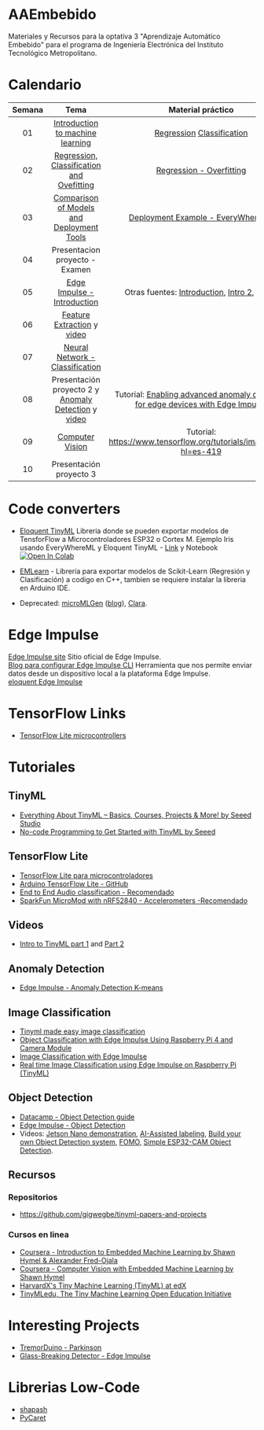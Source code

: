 # AAEmbebido
Materiales y Recursos para la optativa 3 "Aprendizaje Automático Embebido" para el programa de Ingeniería Electrónica del Instituto Tecnológico Metropolitano.
# Calendario
| Semana |                             Tema                              |                  Material práctico |
| :-----------: | :--------------------------------------------------------------: |:----------------------------------------------------------------------------------------------------------------------------: | 
|      01       |               [ Introduction to machine learning](https://github.com/cgl-itm/AAEmbebido/blob/main/Slides/00_Introduccion.pdf)               | [Regression](https://colab.research.google.com/github/tensorflow/docs-l10n/blob/master/site/es-419/tutorials/keras/regression.ipynb) [Classification](https://colab.research.google.com/github/skorch-dev/skorch/blob/master/notebooks/MNIST.ipynb)            | 
|      02       |               [Regression, Classification and Ovefitting](https://github.com/cgl-itm/AAEmbebido/blob/main/Slides/01_RegressionClassificationValidation.pdf)               | [Regression - Overfitting](https://github.com/cgl-itm/AAEmbebido/blob/main/Notebooks/01_Supervised_Learning_Regression_and_OverFitting.ipynb)            |  
|      03       |               [Comparison of Models and Deployment Tools](https://github.com/cgl-itm/AAEmbebido/blob/main/Slides/02_ComparisonModels_DeploymentTools.pdf)               | [Deployment Example - EveryWhereML](https://github.com/cgl-itm/AAEmbebido/blob/main/Notebooks/EveryWhereML_Example_Iris.ipynb)            | 
|      04       |    Presentacion proyecto - Examen       |  | 
|      05       |    [Edge Impulse - Introduction](https://www.youtube.com/watch?v=th2St_Qq2Co)     | Otras fuentes: [Introduction](https://tinyml.seas.harvard.edu/SciTinyML-22/assets/slides/Day2_01_Introduction-to-Edge-Impulse.pdf), [Intro 2](https://tinyml.seas.harvard.edu/EdgeMLUP-23/assets/slides/Future_of_EmbeddedML_ICTP_Workshop%20_Trieste_2023.pdf), [Video](https://www.coursera.org/lecture/introduction-to-embedded-machine-learning/getting-started-with-edge-impulse-Ahsv5) | 
|      06       |   [Feature Extraction](https://github.com/cgl-itm/AAEmbebido/blob/main/Slides/04_FeatureExtraction.pdf) y [video](https://www.youtube.com/watch?v=TeXwCsYCqbg)     |  | 
|      07       |   [Neural Network - Classification](https://github.com/cgl-itm/AAEmbebido/blob/main/Slides/05_NeuralNetwork_SensorFusion.pdf) |  | 
|      08       |    Presentación proyecto 2 y [Anomaly Detection](https://github.com/cgl-itm/AAEmbebido/blob/main/Slides/06_AnomalyDetection.pdf) y [video](https://www.youtube.com/watch?v=TeXwCsYCqbg)     | Tutorial: [Enabling advanced anomaly detection for edge devices with Edge Impulse](https://www.youtube.com/watch?v=se9ZDBVKN1M) | 
|      09       |   [Computer Vision](https://github.com/cgl-itm/AAEmbebido/blob/main/Slides/07_Imagenes_RedesConv.pdf.pdf)   | Tutorial: https://www.tensorflow.org/tutorials/images/cnn?hl=es-419  | 
|      10       |    Presentación proyecto 3 |   | 

# Code converters
* [Eloquent TinyML](https://github.com/eloquentarduino/EloquentTinyML) Libreria donde se pueden exportar modelos de TensforFlow a Microcontroladores ESP32 o Cortex M. Ejemplo Iris usando EveryWhereML y Eloquent TinyML - [Link](https://eloquentarduino.com/posts/tensorflow-lite-tinyml-esp32) y Notebook <a target="_blank" href="https://colab.research.google.com/gist/eloquentarduino/e678a2bd3b21b219283b3b36b9965f5d/train-tensorflow-model-for-arduino.ipynb">
  <img src="https://colab.research.google.com/assets/colab-badge.svg" alt="Open In Colab"/> </a>

* [EMLearn](https://github.com/emlearn/emlearn) - Libreria para exportar modelos de Scikit-Learn (Regresión y Clasificación) a codigo en C++, tambien se requiere instalar la libreria en Arduino IDE.
* Deprecated: [microMLGen](https://github.com/eloquentarduino/micromlgen) ([blog](https://medium.com/@thommaskevin/tinyml-random-forest-classifier-and-regressor-b351aa0980e8)), [Clara](https://github.com/asergiobranco/clara).

# Edge Impulse
[Edge Impulse site](https://edgeimpulse.com/) Sitio oficial de Edge Impulse.<br>
[Blog para configurar Edge Impulse CLI](https://docs.edgeimpulse.com/docs/tools/edge-impulse-cli/cli-installation) Herramienta que nos permite enviar datos desde un dispositivo local a la plataforma Edge Impulse. <br>
[eloquent Edge Impulse](https://github.com/eloquentarduino/eloquent_edgeimpulse/tree/main)<br>


# TensorFlow Links
* [TensorFlow Lite microcontrollers](https://www.tensorflow.org/lite/microcontrollers) <br>


# Tutoriales
## TinyML
* [Everything About TinyML – Basics, Courses, Projects & More! by Seeed Studio](https://www.seeedstudio.com/blog/2021/06/14/everything-about-tinyml-basics-courses-projects-more/)
* [No-code Programming to Get Started with TinyML by Seeed](https://github.com/TinkerGen/No-code-Programming-to-Get-Started-with-TinyML)
  
## TensorFlow Lite
* [TensorFlow Lite para microcontroladores](https://www.tensorflow.org/lite/microcontrollers) <br>
* [Arduino TensorFlow Lite - GitHub](https://github.com/arduino/ArduinoTensorFlowLiteTutorials/tree/master) <br>
* [End to End Audio classification - Recomendado](https://blog.tensorflow.org/2021/09/TinyML-Audio-for-everyone.html) <br>
* [SparkFun MicroMod with nRF52840 - Accelerometers -Recomendado](https://github.com/edgeimpulse/example-SparkFun-MicroMod-nRF52840)

## Videos
* [Intro to TinyML part 1](https://www.youtube.com/watch?v=BzzqYNYOcWc) and [Part 2](https://www.youtube.com/watch?v=dU01M61RW8s) <br>

## Anomaly Detection
* [Edge Impulse - Anomaly Detection K-means](https://edge-impulse.gitbook.io/docs/edge-impulse-studio/learning-blocks/anomaly-detection) <br>

## Image Classification
* [Tinyml made easy image classification](https://www.hackster.io/mjrobot/tinyml-made-easy-image-classification-w-xiao-esp32s3-sense-cb42ae#toc-optional-use-of-esp-nn-acceleration--update-19-may-2013-10) 
* [Object Classification with Edge Impulse Using Raspberry Pi 4 and Camera Module](https://www.cytron.io/tutorial/edge-impulse-with-raspberry-pi-4) 
* [Image Classification with Edge Impulse](https://docs.arduino.cc/tutorials/nicla-vision/image-classification/) 
* [Real time Image Classification using Edge Impulse on Raspberry Pi (TinyML)](https://medium.com/@VK_Venkatkumar/real-time-image-classification-using-edge-impulse-on-raspberry-pi-tinyml-3a52c4ba7bab) 

## Object Detection
* [Datacamp - Object Detection guide](https://www.datacamp.com/tutorial/object-detection-guide)
* [Edge Impulse - Object Detection](https://edge-impulse.gitbook.io/docs/tutorials/end-to-end-tutorials/object-detection)
* Videos: [Jetson Nano demonstration](https://www.youtube.com/watch?v=K4EziYNtRPw), [AI-Assisted labeling](https://www.youtube.com/watch?v=wnHrpTbCUYc), [Build your own Object Detection system](https://www.youtube.com/watch?v=dY3OSiJyne0), [FOMO](https://www.youtube.com/watch?v=iazSrguEL7g), [Simple ESP32-CAM Object Detection](https://www.youtube.com/watch?v=HDRvZ_BYd08).

## Recursos
### Repositorios
* https://github.com/gigwegbe/tinyml-papers-and-projects

### Cursos en linea
* [Coursera - Introduction to Embedded Machine Learning by Shawn Hymel & Alexander Fred-Ojala](https://www.coursera.org/learn/introduction-to-embedded-machine-learning)
* [Coursera - Computer Vision with Embedded Machine Learning by Shawn Hymel](https://www.coursera.org/learn/computer-vision-with-embedded-machine-learning)
* [HarvardX's Tiny Machine Learning (TinyML) at edX](https://www.edx.org/learn/tinyml)
* [TinyMLedu, The Tiny Machine Learning Open Education Initiative](http://tinyml.seas.harvard.edu/)

  
# Interesting Projects
* [TremorDuino - Parkinson](https://hackaday.io/project/191145-tremor-duino) 
* [Glass-Breaking Detector - Edge Impulse](https://www.youtube.com/watch?v=x65tRhBIWwY)

# Librerias Low-Code
* [shapash](https://github.com/MAIF/shapash) <br>
* [PyCaret](https://github.com/pycaret/pycaret)

